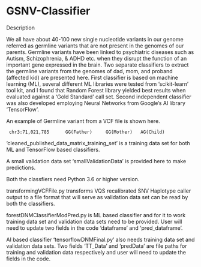 # GSNV-Classifier
Description
    
We all have about 40-100 new single nucleotide variants in our genome referred as germline variants that are not present in the genomes of our parents. Germline variants have been linked to psychiatric diseases such as Autism, Schizophrenia, & ADHD etc. when they disrupt the function of an important gene expressed in the brain. Two separate classifiers to extract the germline variants from the genomes of dad, mom, and proband (affected kid) are presented here.  First classifier is based on machine learning (ML), several different ML libraries were tested from ‘scikit-learn’ tool kit, and I found that Random Forest library yielded best results when evaluated against a ‘Gold Standard’ call set. Second independent classifier was also developed employing Neural Networks from Google’s AI library ‘TensorFlow’. 


An example of Germline variant from a VCF file is shown here.
     
     chr3:71,021,785	  GG(Father)	 GG(Mother)	  AG(Child)

‘cleaned_published_data_matrix_training_set’ is a training data set for both ML and TensorFlow based classifiers.

A small validation data set ‘smallValidationData’ is provided here to make predictions.

Both the classfiers need Python 3.6 or higher version.

transformingVCFFile.py transforms VQS recalibrated SNV Haplotype caller output to a file format that will serve as validation data set can be read by both the classifiers.

forestDNMClassifierModPred.py is ML based classifier and for it to work training data set and validation data sets need to be provided. User will need to update two fields in the code ‘dataframe’ and ‘pred_dataframe’.

AI based classifier ‘tensorflowDNMFinal.py’ also needs training data set and validation data sets. Two fields ‘TT_Data’ and ‘predData’ are file paths for training and validation data respectively and user will need to update the fields in the code.
